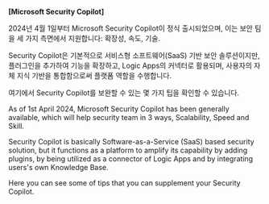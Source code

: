 **[Microsoft Security Copilot]**

2024년 4월 1일부터 Microsoft Security Copilot이 정식 출시되었으며, 이는 보안 팀을 세 가지 측면에서 지원합니다: 확장성, 속도, 기술.

Security Copilot은 기본적으로 서비스형 소프트웨어(SaaS) 기반 보안 솔루션이지만, 플러그인을 추가하여 기능을 확장하고, Logic Apps의 커넥터로 활용되며, 사용자의 자체 지식 기반을 통합함으로써 플랫폼 역할을 수행합니다.

여기에서 Security Copilot를 보완할 수 있는 몇 가지 팁을 확인할 수 있습니다.

As of 1st April 2024, Microsoft Security Copilot has been generally available, which will help security team in 3 ways, Scalability, Speed and Skill.

Security Copilot is basically Software-as-a-Service (SaaS) based security solution, but it functions as a platform to amplify its capability by adding plugins, by being utilized as a connector of Logic Apps and by integrating users's own Knowledge Base.

Here you can see some of tips that you can supplement your Security Copilot.
